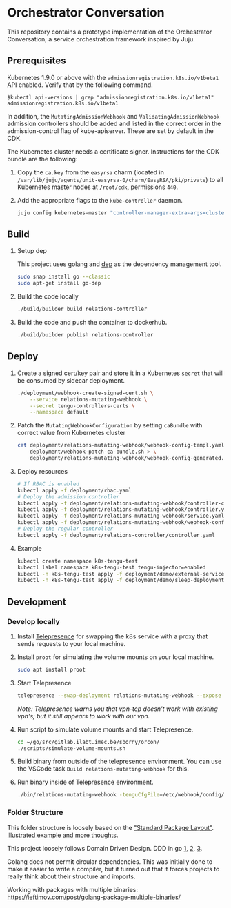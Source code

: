# Orchestrator Conversation

This repository contains a prototype implementation of the Orchestrator Conversation; a service orchestration framework inspired by Juju.

## Prerequisites

Kubernetes 1.9.0 or above with the `admissionregistration.k8s.io/v1beta1` API enabled. Verify that by the following command.

```console
$kubectl api-versions | grep "admissionregistration.k8s.io/v1beta1"
admissionregistration.k8s.io/v1beta1
```

In addition, the `MutatingAdmissionWebhook` and `ValidatingAdmissionWebhook` admission controllers should be added and listed in the correct order in the admission-control flag of kube-apiserver. These are set by default in the CDK.

The Kubernetes cluster needs a certificate signer. Instructions for the CDK bundle are the following:

1. Copy the `ca.key` from the `easyrsa` charm (located in `/var/lib/juju/agents/unit-easyrsa-0/charm/EasyRSA/pki/private`) to all Kubernetes master nodes at `/root/cdk`, permissions `440`.
2. Add the appropriate flags to the `kube-controller` daemon.

   ```bash
   juju config kubernetes-master "controller-manager-extra-args=cluster-signing-cert-file=/root/cdk/ca.crt cluster-signing-key-file=/root/cdk/ca.key"
   ```

## Build

1. Setup dep

   This project uses golang and [dep](https://github.com/golang/dep) as the dependency management tool.

   ```bash
   sudo snap install go --classic
   sudo apt-get install go-dep
   ```

2. Build the code locally

   ```bash
   ./build/builder build relations-controller
   ```

3. Build the code and push the container to dockerhub.

   ```bash
   ./build/builder publish relations-controller
   ```

## Deploy

1. Create a signed cert/key pair and store it in a Kubernetes `secret` that will be consumed by sidecar deployment.

   ```bash
   ./deployment/webhook-create-signed-cert.sh \
       --service relations-mutating-webhook \
       --secret tengu-controllers-certs \
       --namespace default
   ```

2. Patch the `MutatingWebhookConfiguration` by setting `caBundle` with correct value from Kubernetes cluster

   ```bash
   cat deployment/relations-mutating-webhook/webhook-config-templ.yaml | \
       deployment/webhook-patch-ca-bundle.sh > \
       deployment/relations-mutating-webhook/webhook-config-generated.yaml
   ```

3. Deploy resources

   ```bash
   # If RBAC is enabled
   kubectl apply -f deployment/rbac.yaml
   # Deploy the admission controller
   kubectl apply -f deployment/relations-mutating-webhook/controller-configmap.yaml
   kubectl apply -f deployment/relations-mutating-webhook/controller.yaml
   kubectl apply -f deployment/relations-mutating-webhook/service.yaml
   kubectl apply -f deployment/relations-mutating-webhook/webhook-config-generated.yaml
   # Deploy the regular controller
   kubectl apply -f deployment/relations-controller/controller.yaml
   ```

4. Example

   ```bash
   kubectl create namespace k8s-tengu-test
   kubectl label namespace k8s-tengu-test tengu-injector=enabled
   kubectl -n k8s-tengu-test apply -f deployment/demo/external-service.yaml
   kubectl -n k8s-tengu-test apply -f deployment/demo/sleep-deployment.yaml
   ```

## Development

### Develop locally

1. Install [Telepresence](https://www.telepresence.io/) for swapping the k8s service with a proxy that sends requests to your local machine.

2. Install `proot` for simulating the volume mounts on your local machine.

   ```bash
   sudo apt install proot
   ```

3. Start Telepresence

   ```bash
   telepresence --swap-deployment relations-mutating-webhook --expose 8080
   ```

   *Note: Telepresence warns you that vpn-tcp doesn't work with existing vpn's; but it still appears to work with our vpn.*

4. Run script to simulate volume mounts and start Telepresence.

   ```bash
   cd ~/go/src/gitlab.ilabt.imec.be/sborny/orcon/
   ./scripts/simulate-volume-mounts.sh
   ```

5. Build binary from outside of the telepresence environment. You can use the VSCode task `Build relations-mutating-webhook` for this.

6. Run binary inside of Telepresence environment.

   ```bash
   ./bin/relations-mutating-webhook -tenguCfgFile=/etc/webhook/config/tenguconfig.yaml -tlsCertFile=/etc/webhook/certs/cert.pem -tlsKeyFile=/etc/webhook/certs/key.pem -alsologtostderr -v=4
   ```

### Folder Structure

This folder structure is loosely based on the ["Standard Package Layout"](https://medium.com/@benbjohnson/standard-package-layout-7cdbc8391fc1). [Illustrated example](https://medium.com/wtf-dial/wtf-dial-domain-model-9655cd523182) and [more thoughts](https://medium.com/wtf-dial/wtf-dial-re-evaluating-the-domain-32c5ec31b9e2).

This project loosely follows Domain Driven Design. DDD in go [1](https://www.citerus.se/go-ddd), [2](https://www.citerus.se/part-2-domain-driven-design-in-go/), [3](https://www.citerus.se/part-3-domain-driven-design-in-go/).

Golang does not permit circular dependencies. This was initially done to make it easier to write a compiler, but it turned out that it forces projects to really think about their structure and imports.

Working with packages with multiple binaries: <https://ieftimov.com/post/golang-package-multiple-binaries/>
